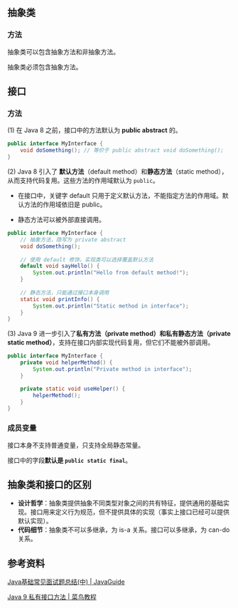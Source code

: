 ## 抽象类

### 方法

抽象类可以包含抽象方法和非抽象方法。

抽象类必须包含抽象方法。





## 接口

### 方法

(1) 在 Java 8 之前，接口中的方法默认为 **public abstract** 的。

```java
public interface MyInterface {
    void doSomething(); // 等价于 public abstract void doSomething();
}
```

(2) Java 8 引入了 **默认方法**（default method）和**静态方法**（static method），从而支持代码复用。这些方法的作用域默认为 `public`。

- 在接口中，关键字 default 只用于定义默认方法，不能指定方法的作用域。默认方法的作用域依旧是 public。

- 静态方法可以被外部直接调用。

```java
public interface MyInterface {
	// 抽象方法，隐写为 private abstract
    void doSomething(); 
    
    // 使用 default 修饰，实现类可以选择覆盖默认方法
    default void sayHello() {
        System.out.println("Hello from default method!");
    }
    
    // 静态方法，只能通过接口本身调用
    static void printInfo() {
        System.out.println("Static method in interface");
    }
}
```

(3) Java 9 进一步引入了**私有方法（private method）和私有静态方法（private static method）**，支持在接口内部实现代码复用，但它们不能被外部调用。

```java
public interface MyInterface {
    private void helperMethod() {
        System.out.println("Private method in interface");
    }

    private static void useHelper() {
        helperMethod();
    }
}
```



### 成员变量

接口本身不支持普通变量，只支持全局静态常量。

接口中的字段**默认是 `public static final`**。





## 抽象类和接口的区别

- **设计哲学**：抽象类提供抽象不同类型对象之间的共有特征，提供通用的基础实现。接口用来定义行为规范，但不提供具体的实现（事实上接口已经可以提供默认实现）。
- **代码细节**：抽象类不可以多继承，为 is-a 关系。接口可以多继承，为 can-do 关系。





## 参考资料

[Java基础常见面试题总结(中) | JavaGuide](https://javaguide.cn/java/basis/java-basic-questions-02.html#接口和抽象类有什么共同点和区别)

[Java 9 私有接口方法 | 菜鸟教程](https://www.runoob.com/java/java9-private-interface-methods.html)